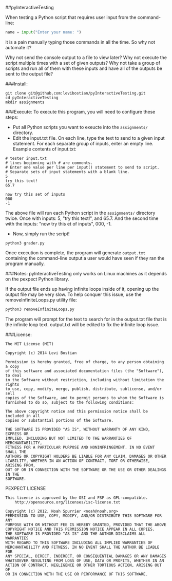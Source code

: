 ##pyInteractiveTesting

When testing a Python script that requires user input from the command-line:
```python
name = input("Enter your name: ")
```
it is a pain manually typing those commands in all the time. So why not automate it? 

Why not send the console output to a file to view later? Why not execute the script multiple times with a set of given outputs? Why not take a group of scripts and run all of them with these inputs and have all of the outputs be sent to the output file?

###Install:  
```
git clone git@github.com:levibostian/pyInteractiveTesting.git
cd pyInteractiveTesting
mkdir assignments
```

###Execute:
To execute this program, you will need to configure these steps:  
* Put all Python scripts you want to exeucte into the ```assignments/``` directory.  
* Edit the input.txt file. On each line, type the text to send to a given input statement. For each separate group of inputs, enter an empty line. 
Example contents of input.txt:  
```
# tester input.txt
# lines beginning with # are comments.
# Enter one value per line per input() statement to send to script.
# Separate sets of input statements with a blank line.
5
try this text!
65.7

now try this set of inputs
000
-1
```
The above file will run each Python script in the ```assignments/``` directory twice. Once with inputs: 5, "try this text!", and 65.7. And the second time with the inputs: "now try this et of inputs", 000, -1. 

* Now, simply run the script!  
```
python3 grader.py
```
Once execution is complete, the program will generate ```output.txt``` containing the command-line output a user would have seen if they ran the program manually. 

###Notes:
pyInteractiveTesting only works on Linux machines as it depends on the pexpect Python library.

If the output file ends up having infinite loops inside of it, opening up the output file may be very slow. To help conquer this issue, use the removeInfiniteLoops.py utility file:
```python
python3 removeInfiniteLoops.py
```
The program will prompt for the text to search for in the output.txt file that is the infinite loop text. output.txt will be edited to fix the infinite loop issue.

###License:

    The MIT License (MIT)
    
    Copyright (c) 2014 Levi Bostian
    
    Permission is hereby granted, free of charge, to any person obtaining a copy
    of this software and associated documentation files (the "Software"), to deal
    in the Software without restriction, including without limitation the rights
    to use, copy, modify, merge, publish, distribute, sublicense, and/or sell
    copies of the Software, and to permit persons to whom the Software is
    furnished to do so, subject to the following conditions:
    
    The above copyright notice and this permission notice shall be included in all
    copies or substantial portions of the Software.
    
    THE SOFTWARE IS PROVIDED "AS IS", WITHOUT WARRANTY OF ANY KIND, EXPRESS OR
    IMPLIED, INCLUDING BUT NOT LIMITED TO THE WARRANTIES OF MERCHANTABILITY,
    FITNESS FOR A PARTICULAR PURPOSE AND NONINFRINGEMENT. IN NO EVENT SHALL THE
    AUTHORS OR COPYRIGHT HOLDERS BE LIABLE FOR ANY CLAIM, DAMAGES OR OTHER
    LIABILITY, WHETHER IN AN ACTION OF CONTRACT, TORT OR OTHERWISE, ARISING FROM,
    OUT OF OR IN CONNECTION WITH THE SOFTWARE OR THE USE OR OTHER DEALINGS IN THE
    SOFTWARE.


PEXPECT LICENSE

    This license is approved by the OSI and FSF as GPL-compatible.
        http://opensource.org/licenses/isc-license.txt

    Copyright (c) 2012, Noah Spurrier <noah@noah.org>
    PERMISSION TO USE, COPY, MODIFY, AND/OR DISTRIBUTE THIS SOFTWARE FOR ANY
    PURPOSE WITH OR WITHOUT FEE IS HEREBY GRANTED, PROVIDED THAT THE ABOVE
    COPYRIGHT NOTICE AND THIS PERMISSION NOTICE APPEAR IN ALL COPIES.
    THE SOFTWARE IS PROVIDED "AS IS" AND THE AUTHOR DISCLAIMS ALL WARRANTIES
    WITH REGARD TO THIS SOFTWARE INCLUDING ALL IMPLIED WARRANTIES OF
    MERCHANTABILITY AND FITNESS. IN NO EVENT SHALL THE AUTHOR BE LIABLE FOR
    ANY SPECIAL, DIRECT, INDIRECT, OR CONSEQUENTIAL DAMAGES OR ANY DAMAGES
    WHATSOEVER RESULTING FROM LOSS OF USE, DATA OR PROFITS, WHETHER IN AN
    ACTION OF CONTRACT, NEGLIGENCE OR OTHER TORTIOUS ACTION, ARISING OUT OF
    OR IN CONNECTION WITH THE USE OR PERFORMANCE OF THIS SOFTWARE.
